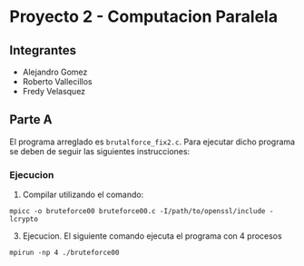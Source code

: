 # Proyecto 2 - Computacion Paralela

## Integrantes 

- Alejandro Gomez
- Roberto Vallecillos
- Fredy Velasquez

## Parte A

El programa arreglado es `brutalforce_fix2.c`. Para ejecutar dicho programa se deben de seguir las siguientes instrucciones:

### Ejecucion


1. Compilar utilizando el comando:

`mpicc -o bruteforce00 bruteforce00.c -I/path/to/openssl/include -lcrypto`

3. Ejecucion. El siguiente comando ejecuta el programa con 4 procesos 

`mpirun -np 4 ./bruteforce00`



